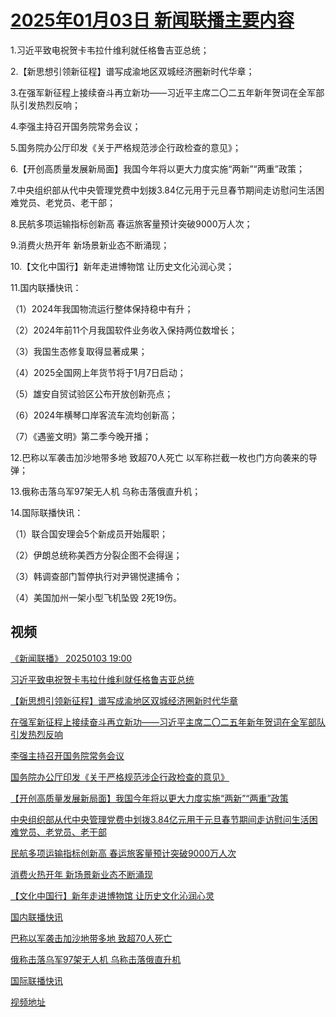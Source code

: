# [2025年01月03日 新闻联播主要内容](https://tv.cctv.com/lm/xwlb/day/20250103.shtml)

1.习近平致电祝贺卡韦拉什维利就任格鲁吉亚总统；

2.【新思想引领新征程】谱写成渝地区双城经济圈新时代华章；

3.在强军新征程上接续奋斗再立新功——习近平主席二〇二五年新年贺词在全军部队引发热烈反响；

4.李强主持召开国务院常务会议；

5.国务院办公厅印发《关于严格规范涉企行政检查的意见》；

6.【开创高质量发展新局面】我国今年将以更大力度实施“两新”“两重”政策；

7.中央组织部从代中央管理党费中划拨3.84亿元用于元旦春节期间走访慰问生活困难党员、老党员、老干部；

8.民航多项运输指标创新高 春运旅客量预计突破9000万人次；

9.消费火热开年 新场景新业态不断涌现；

10.【文化中国行】新年走进博物馆 让历史文化沁润心灵；

11.国内联播快讯：

（1）2024年我国物流运行整体保持稳中有升；

（2）2024年前11个月我国软件业务收入保持两位数增长；

（3）我国生态修复取得显著成果；

（4）2025全国网上年货节将于1月7日启动；

（5）雄安自贸试验区公布开放创新亮点；

（6）2024年横琴口岸客流车流均创新高；

（7）《遇鉴文明》第二季今晚开播；

12.巴称以军袭击加沙地带多地 致超70人死亡 以军称拦截一枚也门方向袭来的导弹；

13.俄称击落乌军97架无人机 乌称击落俄直升机；

14.国际联播快讯：

（1）联合国安理会5个新成员开始履职；

（2）伊朗总统称美西方分裂企图不会得逞；

（3）韩调查部门暂停执行对尹锡悦逮捕令；

（4）美国加州一架小型飞机坠毁 2死19伤。

## 视频

[《新闻联播》 20250103 19:00](https://tv.cctv.com/2025/01/03/VIDEkLfvPIqBwLSbt6SEDQwW250103.shtml)

[习近平致电祝贺卡韦拉什维利就任格鲁吉亚总统](https://tv.cctv.com/2025/01/03/VIDE1d32bYFngREW8H6AvYoi250103.shtml)

[【新思想引领新征程】谱写成渝地区双城经济圈新时代华章](https://tv.cctv.com/2025/01/03/VIDE8wvV5TYE8RFPtJ1OldLc250103.shtml)

[在强军新征程上接续奋斗再立新功——习近平主席二〇二五年新年贺词在全军部队引发热烈反响](https://tv.cctv.com/2025/01/03/VIDEsLbB05eIfBeEpTzSthVl250103.shtml)

[李强主持召开国务院常务会议](https://tv.cctv.com/2025/01/03/VIDEFnvVjzuJVLqw1Q59CPOh250103.shtml)

[国务院办公厅印发《关于严格规范涉企行政检查的意见》](https://tv.cctv.com/2025/01/03/VIDEoWpTlm8oWsiu9dXNi1ye250103.shtml)

[【开创高质量发展新局面】我国今年将以更大力度实施“两新”“两重”政策](https://tv.cctv.com/2025/01/03/VIDEOQpK8YSWAZ8ZQlSUHiEk250103.shtml)

[中央组织部从代中央管理党费中划拨3.84亿元用于元旦春节期间走访慰问生活困难党员、老党员、老干部](https://tv.cctv.com/2025/01/03/VIDETiL9uR8C1SZdFyLT46LN250103.shtml)

[民航多项运输指标创新高 春运旅客量预计突破9000万人次](https://tv.cctv.com/2025/01/03/VIDEFapWbdeDUHDu80Za5s4D250103.shtml)

[消费火热开年 新场景新业态不断涌现](https://tv.cctv.com/2025/01/03/VIDEGAgPgQlXM095rvo5avJc250103.shtml)

[【文化中国行】新年走进博物馆 让历史文化沁润心灵](https://tv.cctv.com/2025/01/03/VIDEGd3bsNDd94z8hwlmMj3x250103.shtml)

[国内联播快讯](https://tv.cctv.com/2025/01/03/VIDEMC5MiB7na4fIDarGxXSb250103.shtml)

[巴称以军袭击加沙地带多地 致超70人死亡](https://tv.cctv.com/2025/01/03/VIDEgmA0qVBUZcsqlsHbHI2j250103.shtml)

[俄称击落乌军97架无人机 乌称击落俄直升机](https://tv.cctv.com/2025/01/03/VIDEw0ivdxeFIpNVgwnSkmqd250103.shtml)

[国际联播快讯](https://tv.cctv.com/2025/01/03/VIDELS0yDfM6nvRdUWufG09P250103.shtml)

[视频地址](https://tv.cctv.com/lm/xwlb/day/20250103.shtml) 

